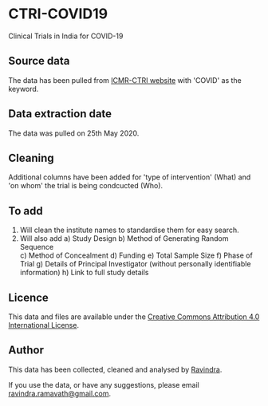 # CTRI-COVID19
Clinical Trials in India for COVID-19

## Source data
The data has been pulled from [ICMR-CTRI website](Clinicaltrials/advsearch.php) with 'COVID' as the keyword.

## Data extraction date
The data was pulled on 25th May 2020. 

## Cleaning
Additional columns have been added for 'type of intervention' (What) and 'on whom' the trial is being condcucted (Who). 

## To add
1. Will clean the institute names to standardise them for easy search.
2. Will also add
   a) Study Design 
   b) Method of Generating Random Sequence  
   c) Method of Concealment
   d) Funding
   e) Total Sample Size 
   f) Phase of Trial
   g) Details of Principal Investigator (without personally identifiable information)
   h) Link to full study details

## Licence
This data and files are  available under the [Creative Commons Attribution 4.0 International License](https://creativecommons.org/licenses/by/4.0/).

## Author
This data has been collected, cleaned and analysed by [Ravindra](https://ravi.rajiniravi.com).

If you use the data, or have any suggestions, please email [ravindra.ramavath@gmail.com](mailto:ravindra.ramavath@gmail.com).
